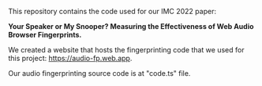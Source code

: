This repository contains the code used for our IMC 2022 paper: 

**Your Speaker or My Snooper? Measuring the Effectiveness of Web Audio Browser Fingerprints.**

We created a website that hosts the fingerprinting code that we used for this project: 
https://audio-fp.web.app.

Our audio fingerprinting source code is at "code.ts" file. 
